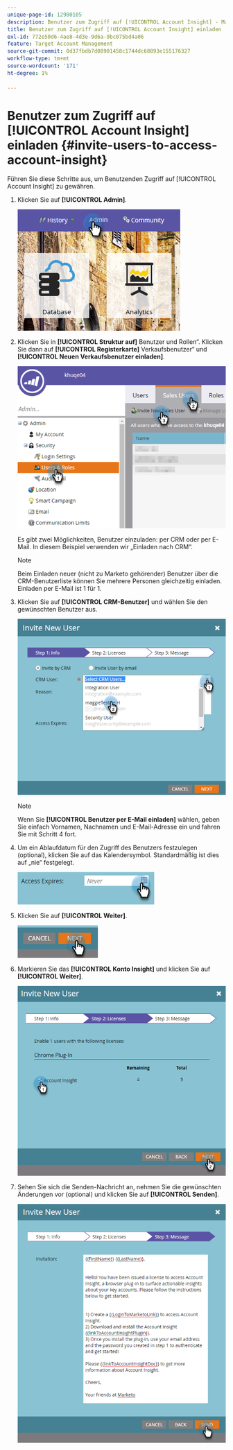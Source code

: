 ```yaml
---
unique-page-id: 12980105
description: Benutzer zum Zugriff auf [!UICONTROL Account Insight] - Marketo Docs - Produktdokumentation einladen
title: Benutzer zum Zugriff auf [!UICONTROL Account Insight] einladen
exl-id: 772e50d6-4ae8-4d3e-9d6a-9bc075bd4a06
feature: Target Account Management
source-git-commit: 0d37fbdb7d08901458c1744dc68893e155176327
workflow-type: tm+mt
source-wordcount: '171'
ht-degree: 1%

---
```


# Benutzer zum Zugriff auf [!UICONTROL Account Insight] einladen {#invite-users-to-access-account-insight}

Führen Sie diese Schritte aus, um Benutzenden Zugriff auf [!UICONTROL Account Insight] zu gewähren.

1. Klicken Sie auf **[!UICONTROL Admin]**.

   ![](assets/admin-1.png)

1. Klicken Sie in **[!UICONTROL Struktur auf]** Benutzer und Rollen“. Klicken Sie dann auf **[!UICONTROL Registerkarte]** Verkaufsbenutzer“ und **[!UICONTROL Neuen Verkaufsbenutzer einladen]**.

   ![](assets/two-6.png)

   Es gibt zwei Möglichkeiten, Benutzer einzuladen: per CRM oder per E-Mail. In diesem Beispiel verwenden wir „Einladen nach CRM“.

   >[!NOTE]
   >
   >Beim Einladen neuer (nicht zu Marketo gehörender) Benutzer über die CRM-Benutzerliste können Sie mehrere Personen gleichzeitig einladen. Einladen per E-Mail ist 1 für 1.

1. Klicken Sie auf **[!UICONTROL CRM-Benutzer]** und wählen Sie den gewünschten Benutzer aus.

   ![](assets/three-5.png)

   >[!NOTE]
   >
   >Wenn Sie **[!UICONTROL Benutzer per E-Mail einladen]** wählen, geben Sie einfach Vornamen, Nachnamen und E-Mail-Adresse ein und fahren Sie mit Schritt 4 fort.

1. Um ein Ablaufdatum für den Zugriff des Benutzers festzulegen (optional), klicken Sie auf das Kalendersymbol. Standardmäßig ist dies auf „nie“ festgelegt.

   ![](assets/four-5.png)

1. Klicken Sie auf **[!UICONTROL Weiter]**.

   ![](assets/five-5.png)

1. Markieren Sie das **[!UICONTROL Konto Insight]** und klicken Sie auf **[!UICONTROL Weiter]**.

   ![](assets/six-3.png)

1. Sehen Sie sich die Senden-Nachricht an, nehmen Sie die gewünschten Änderungen vor (optional) und klicken Sie auf **[!UICONTROL Senden]**.

   ![](assets/seven-2.png)
